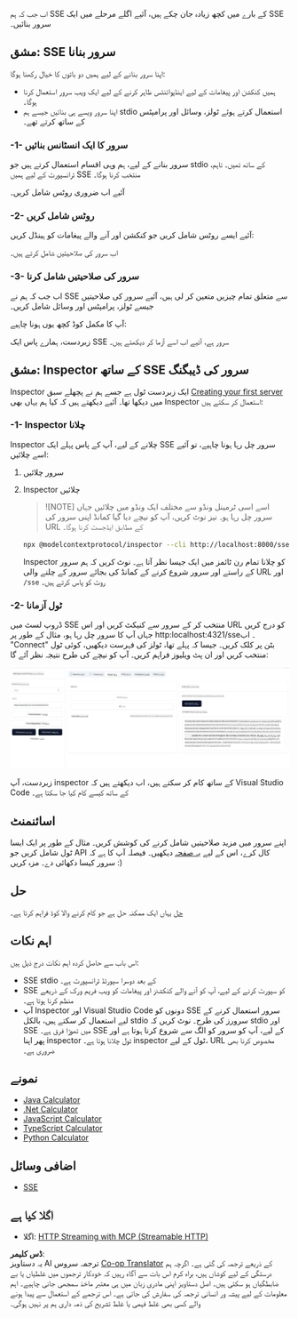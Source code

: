 <!--
CO_OP_TRANSLATOR_METADATA:
{
  "original_hash": "3dd2f1e39277c31b0e57e29d165354d6",
  "translation_date": "2025-06-12T23:07:11+00:00",
  "source_file": "03-GettingStarted/05-sse-server/README.md",
  "language_code": "ur"
}
-->
اب جب کہ ہم SSE کے بارے میں کچھ زیادہ جان چکے ہیں، آئیے اگلے مرحلے میں ایک SSE سرور بنائیں۔

## مشق: SSE سرور بنانا

اپنا سرور بنانے کے لیے ہمیں دو باتوں کا خیال رکھنا ہوگا:

- ہمیں کنکشن اور پیغامات کے لیے اینڈپوائنٹس ظاہر کرنے کے لیے ایک ویب سرور استعمال کرنا ہوگا۔
- اپنا سرور ویسے ہی بنائیں جیسے ہم stdio استعمال کرتے ہوئے ٹولز، وسائل اور پرامپٹس کے ساتھ کرتے تھے۔

### -1- سرور کا ایک انسٹانس بنائیں

سرور بنانے کے لیے، ہم وہی اقسام استعمال کرتے ہیں جو stdio کے ساتھ تھیں۔ تاہم، ٹرانسپورٹ کے لیے ہمیں SSE منتخب کرنا ہوگا۔

آئیے اب ضروری روٹس شامل کریں۔

### -2- روٹس شامل کریں

آئیے ایسے روٹس شامل کریں جو کنکشن اور آنے والے پیغامات کو ہینڈل کریں:

اب سرور کی صلاحیتیں شامل کرتے ہیں۔

### -3- سرور کی صلاحیتیں شامل کرنا

اب جب کہ ہم نے SSE سے متعلق تمام چیزیں متعین کر لی ہیں، آئیے سرور کی صلاحیتیں جیسے ٹولز، پرامپٹس اور وسائل شامل کریں۔

آپ کا مکمل کوڈ کچھ یوں ہونا چاہیے:

زبردست، ہمارے پاس ایک SSE سرور ہے، آئیے اب اسے آزما کر دیکھتے ہیں۔

## مشق: Inspector کے ساتھ SSE سرور کی ڈیبگنگ

Inspector ایک زبردست ٹول ہے جسے ہم نے پچھلے سبق [Creating your first server](/03-GettingStarted/01-first-server/README.md) میں دیکھا تھا۔ آئیے دیکھتے ہیں کہ کیا ہم یہاں بھی Inspector استعمال کر سکتے ہیں:

### -1- Inspector چلانا

Inspector چلانے کے لیے، آپ کے پاس پہلے ایک SSE سرور چل رہا ہونا چاہیے، تو آئیے اسے چلائیں:

1. سرور چلائیں

1. Inspector چلائیں

    > ![NOTE]
    > اسے اسی ٹرمینل ونڈو سے مختلف ایک ونڈو میں چلائیں جہاں سرور چل رہا ہو۔ نیز نوٹ کریں، آپ کو نیچے دیا گیا کمانڈ اپنی سرور کی URL کے مطابق ایڈجسٹ کرنا ہوگا۔

    ```sh
    npx @modelcontextprotocol/inspector --cli http://localhost:8000/sse --method tools/list
    ```

    Inspector کو چلانا تمام رن ٹائمز میں ایک جیسا نظر آتا ہے۔ نوٹ کریں کہ ہم سرور کے راستے اور سرور شروع کرنے کے کمانڈ کی بجائے سرور کے چلنے والی URL اور `/sse` روٹ کو پاس کرتے ہیں۔

### -2- ٹول آزمانا

ڈروپ لسٹ میں SSE منتخب کر کے سرور سے کنیکٹ کریں اور اس URL کو درج کریں جہاں آپ کا سرور چل رہا ہو، مثال کے طور پر http:localhost:4321/sse۔ اب "Connect" بٹن پر کلک کریں۔ جیسا کہ پہلے تھا، ٹولز کی فہرست دیکھیں، کوئی ٹول منتخب کریں اور ان پٹ ویلیوز فراہم کریں۔ آپ کو نیچے کی طرح نتیجہ نظر آئے گا:

![SSE Server running in inspector](../../../../translated_images/sse-inspector.d86628cc597b8fae807a31d3d6837842f5f9ee1bcc6101013fa0c709c96029ad.ur.png)

زبردست، آپ inspector کے ساتھ کام کر سکتے ہیں، اب دیکھتے ہیں کہ Visual Studio Code کے ساتھ کیسے کام کیا جا سکتا ہے۔

## اسائنمنٹ

اپنے سرور میں مزید صلاحیتیں شامل کرنے کی کوشش کریں۔ مثال کے طور پر ایک ایسا ٹول شامل کریں جو API کال کرے، اس کے لیے [یہ صفحہ](https://api.chucknorris.io/) دیکھیں۔ فیصلہ آپ کا ہے کہ سرور کیسا دکھائی دے۔ مزہ کریں :)

## حل

[حل](./solution/README.md) یہاں ایک ممکنہ حل ہے جو کام کرنے والا کوڈ فراہم کرتا ہے۔

## اہم نکات

اس باب سے حاصل کردہ اہم نکات درج ذیل ہیں:

- SSE stdio کے بعد دوسرا سپورٹڈ ٹرانسپورٹ ہے۔
- SSE کو سپورٹ کرنے کے لیے، آپ کو آنے والے کنکشنز اور پیغامات کو ویب فریم ورک کے ذریعے منظم کرنا ہوتا ہے۔
- آپ Inspector اور Visual Studio Code دونوں کو SSE سرور استعمال کرنے کے لیے استعمال کر سکتے ہیں، بالکل stdio سرورز کی طرح۔ نوٹ کریں کہ stdio اور SSE میں تھوڑا فرق ہے۔ SSE کے لیے، آپ کو سرور کو الگ سے شروع کرنا ہوتا ہے اور پھر اپنا inspector ٹول چلانا ہوتا ہے۔ inspector ٹول کے لیے، URL مخصوص کرنا بھی ضروری ہے۔

## نمونے

- [Java Calculator](../samples/java/calculator/README.md)
- [.Net Calculator](../../../../03-GettingStarted/samples/csharp)
- [JavaScript Calculator](../samples/javascript/README.md)
- [TypeScript Calculator](../samples/typescript/README.md)
- [Python Calculator](../../../../03-GettingStarted/samples/python)

## اضافی وسائل

- [SSE](https://developer.mozilla.org/en-US/docs/Web/API/Server-sent_events)

## اگلا کیا ہے

- اگلا: [HTTP Streaming with MCP (Streamable HTTP)](/03-GettingStarted/06-http-streaming/README.md)

**ڈس کلیمر**:  
یہ دستاویز AI ترجمہ سروس [Co-op Translator](https://github.com/Azure/co-op-translator) کے ذریعے ترجمہ کی گئی ہے۔ اگرچہ ہم درستگی کے لیے کوشاں ہیں، براہ کرم اس بات سے آگاہ رہیں کہ خودکار ترجموں میں غلطیاں یا بے ضابطگیاں ہو سکتی ہیں۔ اصل دستاویز اپنی مادری زبان میں ہی معتبر ماخذ سمجھی جانی چاہیے۔ اہم معلومات کے لیے پیشہ ور انسانی ترجمہ کی سفارش کی جاتی ہے۔ اس ترجمے کے استعمال سے پیدا ہونے والے کسی بھی غلط فہمی یا غلط تشریح کی ذمہ داری ہم پر نہیں ہوگی۔